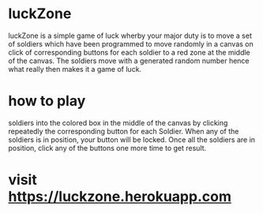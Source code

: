 # luckZone

luckZone is a simple game of luck wherby your 
major duty is to move a set of soldiers which
have been programmed to move randomly in a canvas
on click of corresponding buttons for each soldier 
to a red zone at the middle of the canvas. The soldiers
move with a generated random number hence what really
then makes it a game of luck.

# how to play


soldiers into the colored box in the middle of the canvas 
by clicking repeatedly the corresponding button for each 
Soldier. When any of the soldiers is in position, your 
button will be locked. Once all the soldiers are in position,
click any of the buttons one more time to get result.

# visit https://luckzone.herokuapp.com
